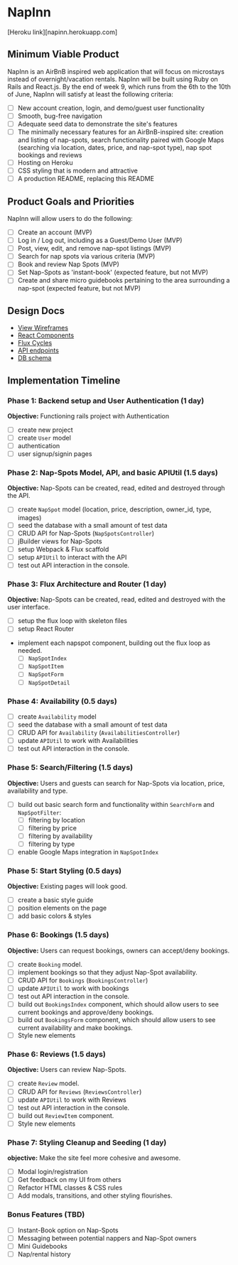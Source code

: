 # NapInn

[Heroku link][napinn.herokuapp.com]

## Minimum Viable Product

NapInn is an AirBnB inspired web application that will focus on microstays instead of overnight/vacation rentals. NapInn will be built using Ruby on Rails and React.js. By the end of week 9, which runs from the 6th to the 10th of June, NapInn will satisfy at least the following criteria:

- [ ] New account creation, login, and demo/guest user functionality
- [ ] Smooth, bug-free navigation
- [ ] Adequate seed data to demonstrate the site's features
- [ ] The minimally necessary features for an AirBnB-inspired site: creation and listing of nap-spots, search functionality paired with Google Maps (searching via location, dates, price, and nap-spot type), nap spot bookings and reviews
- [ ] Hosting on Heroku
- [ ] CSS styling that is modern and attractive
- [ ] A production README, replacing this README

<!--(**NB**: check out the [sample production README](https://github.com/appacademy/sample-project-proposal/blob/master/docs/production_readme.md) -- I'll write this later)
 -->
## Product Goals and Priorities

NapInn will allow users to do the following:

<!-- This is a Markdown checklist. Use it to keep track of your
progress. Put an x between the brackets for a checkmark: [x] -->

- [ ] Create an account (MVP)
- [ ] Log in / Log out, including as a Guest/Demo User (MVP)
- [ ] Post, view, edit, and remove nap-spot listings (MVP)
- [ ] Search for nap spots via various criteria (MVP)
- [ ] Book and review Nap Spots (MVP)
- [ ] Set Nap-Spots as 'instant-book' (expected feature, but not MVP)
- [ ] Create and share micro guidebooks pertaining to the area surrounding a nap-spot (expected feature, but not MVP)

## Design Docs
* [View Wireframes][views]
* [React Components][components]
* [Flux Cycles][flux-cycles]
* [API endpoints][api-endpoints]
* [DB schema][schema]

[views]: ./docs/views.md
[components]: ./docs/components.md
[flux-cycles]: ./docs/flux-cycles.md
[api-endpoints]: ./docs/api-endpoints.md
[schema]: ./docs/schema.md

## Implementation Timeline

### Phase 1: Backend setup and User Authentication (1 day)

**Objective:** Functioning rails project with Authentication

- [ ] create new project
- [ ] create `User` model
- [ ] authentication
- [ ] user signup/signin pages

### Phase 2: Nap-Spots Model, API, and basic APIUtil (1.5 days)

**Objective:** Nap-Spots can be created, read, edited and destroyed through
the API.

- [ ] create `NapSpot` model (location, price, description, owner_id, type, images)
- [ ] seed the database with a small amount of test data
- [ ] CRUD API for Nap-Spots (`NapSpotsController`)
- [ ] jBuilder views for Nap-Spots
- [ ] setup Webpack & Flux scaffold
- [ ] setup `APIUtil` to interact with the API
- [ ] test out API interaction in the console.

### Phase 3: Flux Architecture and Router (1 day)

**Objective:** Nap-Spots can be created, read, edited and destroyed with the
user interface.

- [ ] setup the flux loop with skeleton files
- [ ] setup React Router
- implement each napspot component, building out the flux loop as needed.
  - [ ] `NapSpotIndex`
  - [ ] `NapSpotItem`
  - [ ] `NapSpotForm`
  - [ ] `NapSpotDetail`

### Phase 4: Availability (0.5 days)

- [ ] create `Availability` model
- [ ] seed the database with a small amount of test data
- [ ] CRUD API for `Availability` (`AvailabilitiesController`)
- [ ] update `APIUtil` to work with Availabilities
- [ ] test out API interaction in the console.

### Phase 5: Search/Filtering (1.5 days)

**Objective:** Users and guests can search for Nap-Spots via location, price, availability and type.

- [ ] build out basic search form and functionality within `SearchForm` and `NapSpotFilter`:
  - [ ] filtering by location
  - [ ] filtering by price
  - [ ] filtering by availability
  - [ ] filtering by type
- [ ] enable Google Maps integration in `NapSpotIndex`

### Phase 5: Start Styling (0.5 days)

**Objective:** Existing pages will look good.

- [ ] create a basic style guide
- [ ] position elements on the page
- [ ] add basic colors & styles

### Phase 6: Bookings (1.5 days)

**Objective:** Users can request bookings, owners can accept/deny bookings.

- [ ] create `Booking` model.
- [ ] implement bookings so that they adjust Nap-Spot availability.
- [ ] CRUD API for `Bookings` (`BookingsController`)
- [ ] update `APIUtil` to work with bookings
- [ ] test out API interaction in the console.
- [ ] build out `BookingsIndex` component, which should allow users to see current bookings and approve/deny bookings.
- [ ] build out `BookingsForm` component, which should allow users to see current availability and make bookings.
- [ ] Style new elements

### Phase 6: Reviews (1.5 days)

**Objective:** Users can review Nap-Spots.

- [ ] create `Review` model.
- [ ] CRUD API for `Reviews` (`ReviewsController`)
- [ ] update `APIUtil` to work with Reviews
- [ ] test out API interaction in the console.
- [ ] build out `ReviewItem` component.
- [ ] Style new elements

### Phase 7: Styling Cleanup and Seeding (1 day)

**objective:** Make the site feel more cohesive and awesome.

- [ ] Modal login/registration
- [ ] Get feedback on my UI from others
- [ ] Refactor HTML classes & CSS rules
- [ ] Add modals, transitions, and other styling flourishes.

### Bonus Features (TBD)
- [ ] Instant-Book option on Nap-Spots
- [ ] Messaging between potential nappers and Nap-Spot owners
- [ ] Mini Guidebooks
- [ ] Nap/rental history

[phase-one]: ./docs/phases/phase1.md
[phase-two]: ./docs/phases/phase2.md
[phase-three]: ./docs/phases/phase3.md
[phase-four]: ./docs/phases/phase4.md
[phase-five]: ./docs/phases/phase5.md
